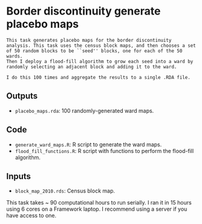 # Border discontinuity generate placebo maps

    This task generates placebo maps for the border discontinuity analysis. This task uses the census block maps, and then chooses a set of 50 random blocks to be ``seed'' blocks, one for each of the 50 wards. 
    Then I deploy a flood-fill algorithm to grow each seed into a ward by randomly selecting an adjacent block and adding it to the ward.

    I do this 100 times and aggregate the results to a single .RDA file.


## Outputs
- `placebo_maps.rda`: 100 randomly-generated ward maps.

## Code
- `generate_ward_maps.R`: R script to generate the ward maps.
- `flood_fill_functions.R`: R script with functions to perform the flood-fill algorithm.

## Inputs
- `block_map_2010.rds`: Census block map.

This task takes ~ 90 computational hours to run serially. I ran it in 15 hours using 6 cores on a Framework laptop. I recommend using a server if you have access to one.